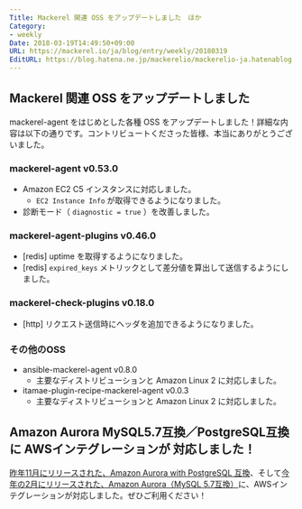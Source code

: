 ```yaml
---
Title: Mackerel 関連 OSS をアップデートしました　ほか
Category:
- weekly
Date: 2018-03-19T14:49:50+09:00
URL: https://mackerel.io/ja/blog/entry/weekly/20180319
EditURL: https://blog.hatena.ne.jp/mackerelio/mackerelio-ja.hatenablog.mackerel.io/atom/entry/17391345971626462356
---
```


## Mackerel 関連 OSS をアップデートしました
mackerel-agent をはじめとした各種 OSS をアップデートしました！詳細な内容は以下の通りです。コントリビュートくださった皆様、本当にありがとうございました。

### mackerel-agent v0.53.0
- Amazon EC2 C5 インスタンスに対応しました。
    - `EC2 Instance Info` が取得できるようになりました。
- 診断モード（ `diagnostic = true` ）を改善しました。

### mackerel-agent-plugins v0.46.0
- [redis] uptime を取得するようになりました。
- [redis] `expired_keys` メトリックとして差分値を算出して送信するようにしました。

### mackerel-check-plugins v0.18.0
- [http] リクエスト送信時にヘッダを追加できるようになりました。

### その他のOSS
- ansible-mackerel-agent v0.8.0
    - 主要なディストリビューションと Amazon Linux 2 に対応しました。
- itamae-plugin-recipe-mackerel-agent v0.0.3
    - 主要なディストリビューションと Amazon Linux 2 に対応しました。


## Amazon Aurora MySQL5.7互換／PostgreSQL互換 に AWSインテグレーションが 対応しました！
[昨年11月にリリースされた、Amazon Aurora with PostgreSQL 互換](https://aws.amazon.com/jp/blogs/news/amazon-aurora-with-postgresql-%E4%BA%92%E6%8F%9B%E3%81%8C%E5%88%A9%E7%94%A8%E9%96%8B%E5%A7%8B%E3%81%AB%E3%81%AA%E3%82%8A%E3%81%BE%E3%81%97%E3%81%9F/)、そして[今年の2月にリリースされた、Amazon Aurora（MySQL 5.7互換）](https://aws.amazon.com/jp/blogs/news/amazon-aurora-is-compatible-with-mysql-5-7/)に、AWSインテグレーションが対応しました。ぜひご利用ください！
